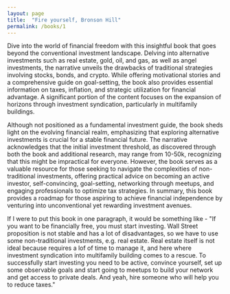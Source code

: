 ```yaml
---
layout: page
title:  "Fire yourself, Bronson Hill"
permalink: /books/1
---
```


Dive into the world of financial freedom with this insightful book that goes beyond the conventional investment landscape.
Delving into alternative investments such as real estate, gold, oil, and gas, as well as angel investments, the narrative
unveils the drawbacks of traditional strategies involving stocks, bonds, and crypto. While offering motivational stories and
a comprehensive guide on goal-setting, the book also provides essential information on taxes, inflation, and strategic utilization
for financial advantage. A significant portion of the content focuses on the expansion of horizons through investment syndication,
particularly in multifamily buildings.

Although not positioned as a fundamental investment guide, the book sheds light on the evolving financial realm, emphasizing
that exploring alternative investments is crucial for a stable financial future. The narrative acknowledges that the initial
investment threshold, as discovered through both the book and additional research, may range from 10-50k, recognizing that this
might be impractical for everyone. However, the book serves as a valuable resource for those seeking to navigate the complexities
of non-traditional investments, offering practical advice on becoming an active investor, self-convincing, goal-setting, networking
through meetups, and engaging professionals to optimize tax strategies. In summary, this book provides a roadmap for those aspiring
to achieve financial independence by venturing into unconventional yet rewarding investment avenues.

If I were to put this book in one paragraph, it would be something like - "If you want to be financially free, you must start investing. Wall Street
proposition is not stable and has a lot of disadvantages, so we have to use some non-traditional investments, e.g. real estate. Real estate itself is not ideal
because requires a lof of time to manage it, and here where investment syndication into multifamily building comes to a rescue. To successfully start
investing you need to be active, convince yourself, set up some observable goals and start going to meetups to build your network and get access
to private deals. And yeah, hire someone who will help you to reduce taxes."